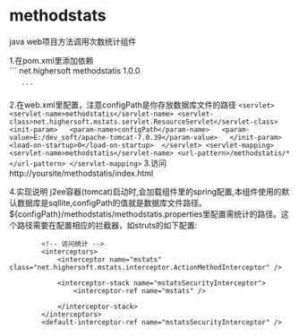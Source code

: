 # methodstats
java web项目方法调用次数统计组件

1.在pom.xml里添加依赖    
       ```
	<dependency>
		<groupId>net.highersoft</groupId>
		<artifactId>methodstatis</artifactId>
		<version>1.0.0</version>
	</dependency>
	
       ```
	
	
2.在web.xml里配置，注意configPath是你存放数据库文件的路径
        ```
	<servlet>
		<servlet-name>methodstatis</servlet-name>
		<servlet-class>net.highersoft.mstats.servlet.ResourceServlet</servlet-class>
		<init-param>  
	       <param-name>configPath</param-name>  
	       <param-value>E:/dev_soft/apache-tomcat-7.0.39</param-value>  
	    </init-param>
	    <load-on-startup>0</load-on-startup> 
	</servlet>
	<servlet-mapping>
		<servlet-name>methodstatis</servlet-name>
		<url-pattern>/methodstatis/*</url-pattern>
	</servlet-mapping>
    ```
3.访问http://yoursite/methodstatis/index.html	

4.实现说明
j2ee容器(tomcat)启动时,会加载组件里的spring配置,本组件使用的默认数据库是sqllite,configPath的值就是数据库文件路径。
${configPath}/methodstatis/methodstatis.properties里配置需统计的路径。这个路径需要在配置相应的拦截器，如struts的如下配置:
```
		<!-- 访问统计 --> 
		<interceptors>
			<interceptor name="mstats" class="net.highersoft.mstats.interceptor.ActionMethodInterceptor" />
	       	
			<interceptor-stack name="mstatsSecurityInterceptor">				
				<interceptor-ref name="mstats" />				 
				
			</interceptor-stack>
		</interceptors>
		<default-interceptor-ref name="mstatsSecurityInterceptor" />
```	
